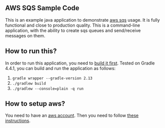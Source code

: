 ## AWS SQS Sample Code
This is an example java application to demonstrate [aws sqs](https://aws.amazon.com/sqs/) usage. It is fully functional and close to production quality. This is a command-line application, with the ability to create sqs queues and send/receive messages on them.

## How to run this?
In order to run this application, you need to [build it first](https://spring.io/guides/gs/gradle/). Tested on Gradle 4.4.1, you can build and run the application as follows:
1. `gradle wrapper --gradle-version 2.13`
2. `./gradlew build`
3. `./gradlew --console=plain -q run`

## How to setup aws?
You need to have an [aws account](https://aws.amazon.com). Then you need to follow [these instructions](https://docs.aws.amazon.com/sdk-for-java/v1/developer-guide/setup-credentials.html).
